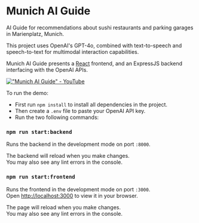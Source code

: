 # Munich AI Guide

AI Guide for recommendations about sushi restaurants and parking garages in Marienplatz, Munich. 

This project uses OpenAI's GPT-4o, combined with text-to-speech and speech-to-text for multimodal interaction capabilities.

Munich AI Guide presents a [React](https://github.com/facebook/create-react-app) frontend, and an ExpressJS backend interfacing with the OpenAI APIs.

[!["Munich AI Guide" - YouTube](https://img.youtube.com/vi/M-3mcn1_TEQ/maxresdefault.jpg)](https://www.youtube.com/watch?v=M-3mcn1_TEQ)

To run the demo:

- First run `npm install` to install all dependencies in the project.
- Then create a `.env` file to paste your OpenAI API key.
- Run the two following commands:

### `npm run start:backend`

Runs the backend in the development mode on port `:8000`.

The backend will reload when you make changes.\
You may also see any lint errors in the console.

### `npm run start:frontend`

Runs the frontend in the development mode on port `:3000`.\
Open [http://localhost:3000](http://localhost:3000) to view it in your browser.

The page will reload when you make changes.\
You may also see any lint errors in the console.
